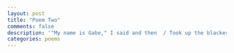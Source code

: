 ```yaml
---
layout: post
title: "Poem Two"
comments: false
description: '"My name is Gabe," I said and then  / Took up the blackest of my pens, ...'
categories: poems
---
```

